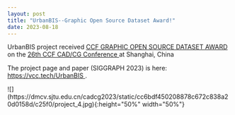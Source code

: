 ```yaml
---
layout: post
title: "UrbanBIS--Graphic Open Source Dataset Award!"
date: 2023-08-18
---
```

<p> 
UrbanBIS project received <a href=https://dmcv.sjtu.edu.cn/cadcg2023/award/#project3> CCF GRAPHIC OPEN SOURCE DATASET AWARD</a> 
on the <a href=https://dmcv.sjtu.edu.cn/cadcg2023/>26th CCF CAD/CG Conference </a> at Shanghai, China 
 </p>
 <p> 
The project page and paper (SIGGRAPH 2023) is here: <a href=https://vcc.tech/UrbanBIS> https://vcc.tech/UrbanBIS </a>.
 </p>
![](https://dmcv.sjtu.edu.cn/cadcg2023/static/cc6bdf450208878c672c838a20d0158d/c25f0/project_4.jpg){:height="50%" width="50%"}
